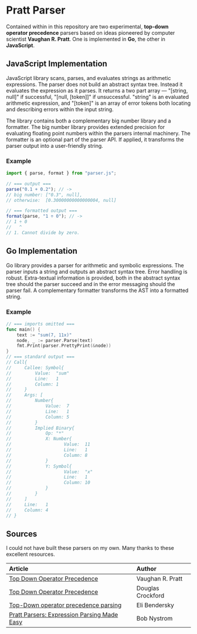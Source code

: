 # Pratt Parser

Contained within in this repository are two experimental, **top-down operator precedence** parsers based
on ideas pioneered by computer scientist **Vaughan R. Pratt**. One is implemented in **Go**, the other in **JavaScript**.

## JavaScript Implementation

JavaScript library scans, parses, and evaluates strings as arithmetic expressions.
The parser does not build an abstract syntax tree. Instead it evaluates the expression as it parses.
It returns a two part array — "[string, null]" if successful, "[null, [token]]" if unsuccessful.
"string" is an evaluated arithmetic expression, and "[token]" is an array of error tokens
both locating and describing errors within the input string.

The library contains both a complementary big number library and a formatter. The big number library provides extended
precision for evaluating floating point numbers within the parsers internal machinery. The formatter is an optional
part of the parser API. If applied, it transforms the parser output into a user-friendly string.

### Example

```JavaScript
import { parse, format } from "parser.js";

// === output ===
parse("0.1 + 0.2"); // ->
// big number: ["0.3", null],
// otherwise:  [0.30000000000000004, null]

// === formatted output ===
format(parse, "1 ÷ 0"); // ->
// 1 ÷ 0
//   ^
// 1. Cannot divide by zero.
```

## Go Implementation

Go library provides a parser for arithmetic and symbolic expressions. The parser inputs a string and outputs
an abstract syntax tree. Error handling is robust. Extra-textual information  is provided, both in the abstract syntax tree
should the parser succeed and in the error messaging should the parser fail. A complementary formatter transforms
the AST into a formatted string.

### Example

```go
// === imports omitted ===
func main() {
    text := "sum(7, 11x)"
    node, _ := parser.Parse(text)
    fmt.Print(parser.PrettyPrint(&node))
}
// === standard output ===
// Call{
//     Callee: Symbol{
//         Value:  "sum"
//         Line:   1
//         Column: 1
//     }
//     Args: [
//         Number{
//             Value:  7
//             Line:   1
//             Column: 5
//         }
//         Implied Binary{
//             Op: "*"
//             X: Number{
//                    Value:  11
//                    Line:   1
//                    Column: 8
//             }
//             Y: Symbol{
//                    Value:  "x"
//                    Line:   1
//                    Column: 10
//             }
//         }
//     ]
//     Line:   1
//     Column: 4
// }
```

## Sources

I could not have built these parsers on my own. Many thanks to these excellent resources.

| Article | Author |
| :---    | :---   |
| [Top Down Operator Precedence](https://tdop.github.io/) | Vaughan R. Pratt  |
| [Top Down Operator Precedence](https://crockford.com/javascript/tdop/tdop.html) | Douglas Crockford |
| [Top-Down operator precedence parsing](https://eli.thegreenplace.net/2010/01/02/top-down-operator-precedence-parsing) | Eli Bendersky |
| [Pratt Parsers: Expression Parsing Made Easy](https://journal.stuffwithstuff.com/2011/03/19/pratt-parsers-expression-parsing-made-easy/) | Bob Nystrom |
